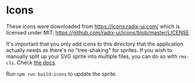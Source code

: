 # Icons

These icons were downloaded from https://icons.radix-ui.com/ which is licensed
under MIT: https://github.com/radix-ui/icons/blob/master/LICENSE

It's important that you only add icons to this directory that the application
actually needs as there's no "tree-shaking" for sprites. If you wish to manually
split up your SVG sprite into multiple files, you can do so with `rmx-cli`.
Check [the docs](https://github.com/kiliman/rmx-cli).

Run `npm run build:icons` to update the sprite.
